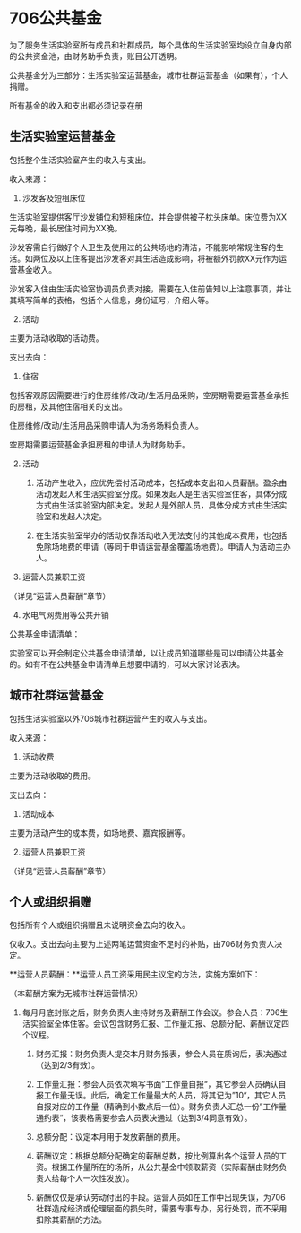 # **706公共基金**



为了服务生活实验室所有成员和社群成员，每个具体的生活实验室均设立自身内部的公共资金池，由财务助手负责，账目公开透明。



公共基金分为三部分：生活实验室运营基金，城市社群运营基金（如果有），个人捐赠。



所有基金的收入和支出都必须记录在册



## **生活实验室运营基金**



包括整个生活实验室产生的收入与支出。



收入来源：



1. 沙发客及短租床位



生活实验室提供客厅沙发铺位和短租床位，并会提供被子枕头床单。床位费为XX元每晚，最长居住时间为XX晚。



沙发客需自行做好个人卫生及使用过的公共场地的清洁，不能影响常规住客的生活。如两位及以上住客提出沙发客对其生活造成影响，将被额外罚款XX元作为运营基金收入。



沙发客入住由生活实验室协调员负责对接，需要在入住前告知以上注意事项，并让其填写简单的表格，包括个人信息，身份证号，介绍人等。



2. 活动



主要为活动收取的活动费。



支出去向：



1. 住宿



包括客观原因需要进行的住房维修/改动/生活用品采购，空房期需要运营基金承担的房租，及其他住宿相关的支出。



住房维修/改动/生活用品采购申请人为场务场料负责人。



空房期需要运营基金承担房租的申请人为财务助手。



2. 活动

    1. 活动产生收入，应优先偿付活动成本，包括成本支出和人员薪酬。盈余由活动发起人和生活实验室分成。如果发起人是生活实验室住客，具体分成方式由生活实验室内部决定。发起人是外部人员，具体分成方式由生活实验室和发起人决定。

    2. 在生活实验室举办的活动仅靠活动收入无法支付的其他成本费用，也包括免除场地费的申请（等同于申请运营基金覆盖场地费）。申请人为活动主办人。

3. 运营人员兼职工资



（详见“运营人员薪酬”章节）



4. 水电气网费用等公共开销



公共基金申请清单：



实验室可以开会制定公共基金申请清单，以让成员知道哪些是可以申请公共基金的。如有不在公共基金申请清单且想要申请的，可以大家讨论表决。



## **城市社群运营基金**



包括生活实验室以外706城市社群运营产生的收入与支出。



收入来源：



1. 活动收费



主要为活动收取的费用。



支出去向：



1. 活动成本



主要为活动产生的成本费，如场地费、嘉宾报酬等。



2. 运营人员兼职工资



（详见“运营人员薪酬”章节）







## **个人或组织捐赠**



包括所有个人或组织捐赠且未说明资金去向的收入。



仅收入。支出去向主要为上述两笔运营资金不足时的补贴，由706财务负责人决定。







**运营人员薪酬：**运营人员工资采用民主议定的方法，实施方案如下：



（本薪酬方案为无城市社群运营情况）



1. 每月月底封账之后，财务负责人主持财务及薪酬工作会议。参会人员：706生活实验室全体住客。会议包含财务汇报、工作量汇报、总额分配、薪酬议定四个议程。

    1. 财务汇报：财务负责人提交本月财务报表，参会人员在质询后，表决通过（达到2/3有效）。

    2. 工作量汇报：参会人员依次填写书面”工作量自报“，其它参会人员确认自报工作量无误。此后，确定工作量最大的人员，将其记为”10“，其它人员自报对应的工作量（精确到小数点后一位）。财务负责人汇总一份”工作量通约表“，该表格需要参会人员表决通过（达到3/4同意有效）。

    3. 总额分配：议定本月用于发放薪酬的费用。

    4. 薪酬议定：根据总额分配确定的薪酬总数，按比例算出各个运营人员的工资。根据工作量所在的场所，从公共基金中领取薪资（实际薪酬由财务负责人给每个人一次性发放）。

    5. 薪酬仅仅是承认劳动付出的手段。运营人员如在工作中出现失误，为706社群造成经济或伦理层面的损失时，需要专事专办，另行处罚，而不采用扣除其薪酬的方法。
